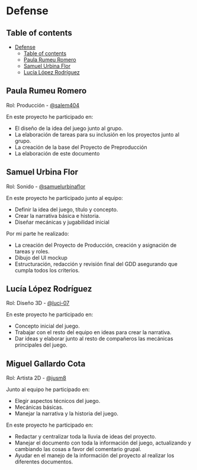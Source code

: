 # Defense

## Table of contents

- [Defense](#defense)
  - [Table of contents](#table-of-contents)
  - [Paula Rumeu Romero](#paula-rumeu-romero)
  - [Samuel Urbina Flor](#samuel-urbina-flor)
  - [Lucía López Rodríguez](#lucía-lópez-rodríguez)

## Paula Rumeu Romero

Rol: Producción - [@salem404](https://github.com/salem404)

En este proyecto he participado en:

- El diseño de la idea del juego junto al grupo.
- La elaboración de tareas para su inclusión en los proyectos junto al grupo.
- La creación de la base del Proyecto de Preproducción
- La elaboración de este documento

## Samuel Urbina Flor

Rol: Sonido - [@samuelurbinaflor](https://github.com/samuelurbinaflor)

En este proyecto he participado junto al equipo:

- Definir la idea del juego, título y concepto.
- Crear la narrativa básica e historia.
- Diseñar mecánicas y jugabilidad inicial

Por mi parte he realizado:

- La creación del Proyecto de Producción, creación y asignación de tareas y roles.
- Dibujo del UI mockup
- Estructuración, redacción y revisión final del GDD asegurando que cumpla todos los criterios.

## Lucía López Rodríguez

Rol: Diseño 3D - [@luci-07](https://github.com/luci-07)

En este proyecto he participado en: 

* Concepto inicial del juego.
* Trabajar con el resto del equipo en ideas para crear la narrativa.
* Dar ideas y elaborar junto al resto de compañeros las mecánicas principales del juego.

## Miguel Gallardo Cota

Rol: Artista 2D - [@jusm8](https://github.com/Jusm8)

Junto al equipo he participado en:

- Elegir aspectos técnicos del juego.
- Mecánicas básicas.
- Manejar la narrativa y la historia del juego.

En este proyecto he participado en:

- Redactar y centralizar toda la lluvia de ideas del proyecto.
- Manejar el documento con toda la información del juego, actualizando y cambiando las cosas a favor del comentario grupal.
- Ayudar en el manejo de la información del proyecto al realizar los diferentes documentos.
